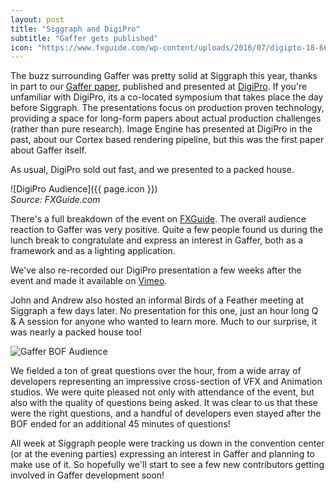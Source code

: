 ```yaml
---
layout: post
title: "Siggraph and DigiPro"
subtitle: "Gaffer gets published"
icon: "https://www.fxguide.com/wp-content/uploads/2016/07/digipto-18-660x440.jpg"
---
```


The buzz surrounding Gaffer was pretty solid at Siggraph this year, thanks in part to our [Gaffer paper](http://dl.acm.org/authorize?N19757), published and presented at [DigiPro](http://dp2016.digiproconf.org/). If you're unfamiliar with DigiPro, its a co-located symposium that takes place the day before Siggraph. The presentations focus on production proven technology, providing a space for long-form papers about actual production challenges (rather than pure research). Image Engine has presented at DigiPro in the past, about our Cortex based rendering pipeline, but this was the first paper about Gaffer itself.

As usual, DigiPro sold out fast, and we presented to a packed house.

![DigiPro Audience]({{ page.icon }})
<br>*Source: FXGuide.com*

There's a full breakdown of the event on [FXGuide](https://www.fxguide.com/quicktakes/siggraph-saturday-digipro/). The overall audience reaction to Gaffer was very positive. Quite a few people found us during the lunch break to congratulate and express an interest in Gaffer, both as a framework and as a lighting application.

We've also re-recorded our DigiPro presentation a few weeks after the event and made it available on [Vimeo](https://vimeo.com/201047816).

John and Andrew also hosted an informal Birds of a Feather meeting at Siggraph a few days later. No presentation for this one, just an hour long Q & A session for anyone who wanted to learn more. Much to our surprise, it was nearly a packed house too!

![Gaffer BOF Audience](http://image-engine.com/wp-content/uploads/2016/08/BOF_DigiPro_2016__07.jpg)

We fielded a ton of great questions over the hour, from a wide array of developers representing an impressive cross-section of VFX and Animation studios. We were quite pleased not only with attendance of the event, but also with the quality of questions being asked. It was clear to us that these were the right questions, and a handful of developers even stayed after the BOF ended for an additional 45 minutes of questions!

All week at Siggraph people were tracking us down in the convention center (or at the evening parties) expressing an interest in Gaffer and planning to make use of it. So hopefully we'll start to see a few new contributors getting involved in Gaffer development soon!
